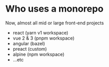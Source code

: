 # Who uses a monorepo

Now, almost all mid or large front-end projects

* react (yarn v1 workspace)
* vue 2 & 3 (pnpm workspace)
* angular (bazel)
* preact (custom)
* alpine (npm workspace)
* ...etc
